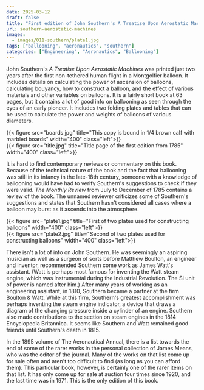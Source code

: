 ```yaml
---
date: 2025-03-12
draft: false
title: "First edition of John Southern's A Treatise Upon Aerostatic Machines (1785)"
url: southern-aerostatic-machines
images:
  - images/011-southern/plate1.jpg
tags: ["ballooning", "aeronautics", "southern"]
categories: ["Engineering", "Aeronautics", "Ballooning"]
---
```


John Southern's *A Treatise Upon Aerostatic Machines* was printed just two years after the first non-tethered human flight in a Montgolfier balloon. It includes details on calculating the power of ascension of balloons, calculating bouyancy, how to construct a balloon, and the effect of various materials and other variables on balloons. It is a fairly short book at 63 pages, but it contains a lot of good info on ballooning as seen through the eyes of an early pioneer. It includes two folding plates and tables that can be used to calculate the power and weights of balloons of various diameters.

{{< figure src="boards.jpg" title="This copy is bound in 1/4 brown calf with marbled boards" width="400" class="left">}}\
{{< figure src="title.jpg" title="Title page of the first edition from 1785" width="400" class="left">}}

It is hard to find contemporary reviews or commentary on this book. Because of the technical nature of the book and the fact that ballooning was still in its infancy in the late-18th century, someone with a knowledge of ballooning would have had to verify Southern's suggestions to check if they were valid. *The Monthly Review* from July to December of 1785 contains a review of the book. The unnamed reviewer criticizes some of Southern's suggestions and states that Southern hasn't considered all cases where a balloon may burst as it ascends into the atmosphere. 

{{< figure src="plate1.jpg" title="First of two plates used for constructing balloons" width="400" class="left">}}\
{{< figure src="plate2.jpg" title="Second of two plates used for constructing balloons" width="400" class="left">}}

There isn't a lot of info on John Southern. He was seemingly an aspiring musician as well as a surgeon of sorts before Matthew Boulton, an engineer and inventor, recommended Southern come work as James Watt's assistant. (Watt is perhaps most famous for inventing the Watt steam engine, which was instrumental during the Industrial Revolution. The SI unit of power is named after him.) After many years of working as an engineering assistant, in 1810, Southern became a partner at the firm Boulton & Watt. While at this firm, Southern's greatest accomplishment was perhaps inventing the steam engine indicator, a device that draws a diagram of the changing pressure inside a cylinder of an engine. Southern also made contributions to the section on steam engines in the 1814 Encyclopedia Britannica. It seems like Southern and Watt remained good friends until Southern's death in 1815.

In the 1895 volume of The Aeronautical Annual, there is a list towards the end of some of the rarer works in the personal collection of James Means, who was the editor of the journal. Many of the works on that list come up for sale often and aren't too difficult to find (as long as you can afford them). This particular book, however, is certainly one of the rarer items on that list. It has only come up for sale at auction four times since 1920, and the last time was in 1971. This is the only edition of this book.